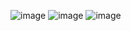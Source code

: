 ![image](https://user-images.githubusercontent.com/44712220/188401217-e19b0359-c3de-4c9e-81f7-0bdeea8608db.png)
![image](https://user-images.githubusercontent.com/44712220/188401256-9b4126cf-dec4-4391-9c12-a5a27bfe8ca4.png)
![image](https://user-images.githubusercontent.com/44712220/188401281-b91382ef-49fb-4346-868d-28e9d855ec5b.png)

